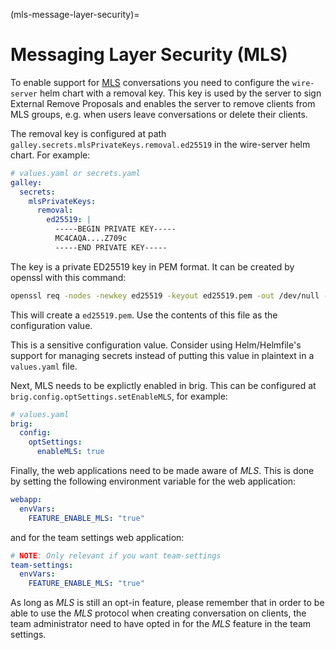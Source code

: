 (mls-message-layer-security)=

# Messaging Layer Security (MLS)

To enable support for [MLS](https://datatracker.ietf.org/wg/mls/documents/)
conversations you need to configure the `wire-server` helm chart with a removal
key. This key is used by the server to sign External Remove Proposals and
enables the server to remove clients from MLS groups, e.g. when users leave
conversations or delete their clients.

The removal key is configured at path
`galley.secrets.mlsPrivateKeys.removal.ed25519` in the wire-server helm chart.
For example:

```yaml
# values.yaml or secrets.yaml
galley:
  secrets:
    mlsPrivateKeys:
      removal:
        ed25519: |
          -----BEGIN PRIVATE KEY-----
          MC4CAQA....Z709c
          -----END PRIVATE KEY-----
```

The key is a private ED25519 key in PEM format. It can be created by openssl
with this command:

```sh
openssl req -nodes -newkey ed25519 -keyout ed25519.pem -out /dev/null -subj /
```

This will create a `ed25519.pem`. Use the contents of this file as the
configuration value.

This is a sensitive configuration value. Consider using Helm/Helmfile's support
for managing secrets instead of putting this value in plaintext in a
`values.yaml` file.

Next, MLS needs to be explictly enabled in brig. This can be configured at
`brig.config.optSettings.setEnableMLS`, for example:

```yaml
# values.yaml
brig:
  config:
    optSettings:
      enableMLS: true
```

Finally, the web applications need to be made aware of *MLS*. This is done by
setting the following environment variable for the web application:

```yaml
webapp:
  envVars:
    FEATURE_ENABLE_MLS: "true"
```

and for the team settings web application:

```yaml
# NOTE: Only relevant if you want team-settings
team-settings:
  envVars:
    FEATURE_ENABLE_MLS: "true"
```

As long as *MLS* is still an opt-in feature, please remember that in order to be able
to use the *MLS* protocol when creating conversation on clients, the team administrator
need to have opted in for the *MLS* feature in the team settings.
